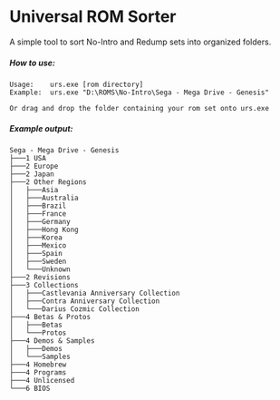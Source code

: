 # Universal ROM Sorter
A simple tool to sort No-Intro and Redump sets into organized folders.

##### How to use:
```
Usage:    urs.exe [rom directory]
Example:  urs.exe "D:\ROMS\No-Intro\Sega - Mega Drive - Genesis"

Or drag and drop the folder containing your rom set onto urs.exe
```

##### Example output:
```
Sega - Mega Drive - Genesis
├───1 USA
├───2 Europe
├───2 Japan
├───2 Other Regions
│   ├───Asia
│   ├───Australia
│   ├───Brazil
│   ├───France
│   ├───Germany
│   ├───Hong Kong
│   ├───Korea
│   ├───Mexico
│   ├───Spain
│   ├───Sweden
│   └───Unknown
├───2 Revisions
├───3 Collections
│   ├───Castlevania Anniversary Collection
│   ├───Contra Anniversary Collection
│   └───Darius Cozmic Collection
├───4 Betas & Protos
│   ├───Betas
│   └───Protos
├───4 Demos & Samples
│   ├───Demos
│   └───Samples
├───4 Homebrew
├───4 Programs
├───4 Unlicensed
└───6 BIOS
```
